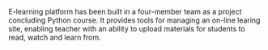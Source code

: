 E-learning platform has been built in a four-member team as a project concluding Python course. 
It provides tools for managing an on-line learing site, enabling teacher with an ability to upload materials for students to read, watch and learn from.
